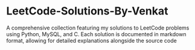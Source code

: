 # LeetCode-Solutions-By-Venkat
A comprehensive collection featuring my solutions to LeetCode problems using Python, MySQL, and C. Each solution is documented in markdown format, allowing for detailed explanations alongside the source code
